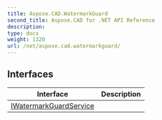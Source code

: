 ```yaml
---
title: Aspose.CAD.WatermarkGuard
second_title: Aspose.CAD for .NET API Reference
description: 
type: docs
weight: 1320
url: /net/aspose.cad.watermarkguard/
---
```



## Interfaces

| Interface | Description |
| --- | --- |
| [IWatermarkGuardService](./iwatermarkguardservice/) |  |


